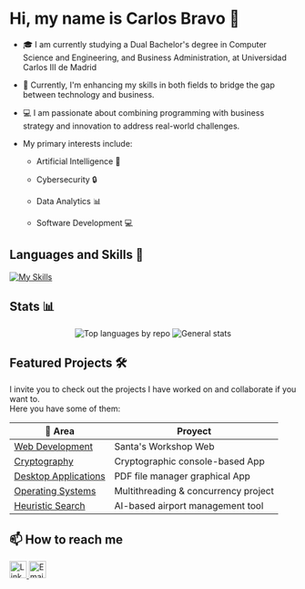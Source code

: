 # Hi, my name is Carlos Bravo 👋
- 🎓 I am currently studying a Dual Bachelor's degree in Computer Science and Engineering, and Business Administration, at Universidad Carlos III de Madrid


- 🌱 Currently, I'm enhancing my skills in both fields to bridge the gap between technology and business.


- 💻 I am passionate about combining programming with business strategy and innovation to address real-world challenges.

  
- My primary interests include:

  - Artificial Intelligence 🤖
  
  - Cybersecurity 🔒
  
  - Data Analytics 📊
  
  - Software Development 💻



## Languages and Skills 🚀
[![My Skills](https://skillicons.dev/icons?i=c,py,html,css,js,mysql,git,vim,vscode,linux&perline=5)](https://skillicons.dev)

## Stats 📊

<div align="center">
  <img src="http://github-profile-summary-cards.vercel.app/api/cards/repos-per-language?username=CarlosBravoGarran&theme=radical" alt="Top languages by repo">
  <img src="http://github-profile-summary-cards.vercel.app/api/cards/stats?username=CarlosBravoGarran&theme=radical" alt="General stats">
</div>

## Featured Projects 🛠️  
I invite you to check out the projects I have worked on and collaborate if you want to. <br> Here you have some of them:

<div align="center">

| 📌 Area | Proyect |
|-----------|------------|
| [Web Development](https://github.com/CarlosBravoGarran/Santas-Workshop) | Santa's Workshop Web |
| [Cryptography](https://github.com/CarlosBravoGarran/crypto-notes) | Cryptographic console-based App |
| [Desktop Applications](https://github.com/CarlosBravoGarran/PDF-Manager) | PDF file manager graphical App |
| [Operating Systems](https://github.com/CarlosBravoGarran/Multithread-Store) | Multithreading & concurrency project |
| [Heuristic Search](https://github.com/CarlosBravoGarran/Airport-Manager) | AI-based airport management tool |

</div>



## 📫 How to reach me

<div style="display: inline-block;">
  <a href="https://www.linkedin.com/in/carlosbravogarr%C3%A1n/">
    <img src="https://skillicons.dev/icons?i=linkedin" width="30" alt="LinkedIn">
  </a>
  <a href="mailto:carlosbravogarran@gmail.com">
    <img src="https://skillicons.dev/icons?i=gmail&theme=light" width="30" alt="Email">
  </a>
</div>
